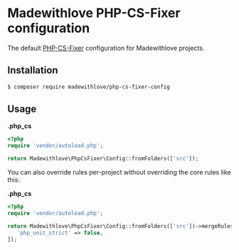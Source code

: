 # Madewithlove PHP-CS-Fixer configuration

The default [PHP-CS-Fixer](https://github.com/FriendsOfPHP/PHP-CS-Fixer) configuration for Madewithlove projects. 

## Installation

```bash
$ composer require madewithlove/php-cs-fixer-config
```

## Usage

**.php_cs**

```php
<?php
require 'vendor/autoload.php';

return Madewithlove\PhpCsFixer\Config::fromFolders(['src']);
```

You can also override rules per-project without overriding the core rules like this:

**.php_cs**

```php
<?php
require 'vendor/autoload.php';

return Madewithlove\PhpCsFixer\Config::fromFolders(['src'])->mergeRules([
   'php_unit_strict' => false,
]);
```
